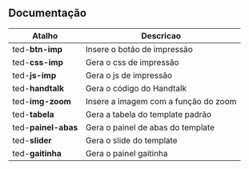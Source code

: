 ## Documentação

Atalho | Descricao
--- | ---
ted-**btn-imp** | Insere o botão de impressão
ted-**css-imp** | Gera o css de impressão
ted-**js-imp** | Gera o js de impressão
ted-**handtalk** | Gera o código do Handtalk
ted-**img-zoom** | Insere a imagem com a função do zoom
ted-**tabela** | Gera a tabela do template padrão
ted-**painel-abas** | Gera o painel de abas do template 
ted-**slider** | Gera o slide do template
ted-**gaitinha** | Gera o painel gaitinha